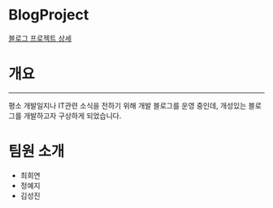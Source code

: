 # BlogProject
[블로그 프로젝트 상세](https://www.notion.so/heeyeon9578/24-03-17-e5d9f108063d42fc82e5a6a7d423a596?pvs=4)


# 개요
---
평소 개발일지나 IT관련 소식을 전하기 위해 개발 블로그를 운영 중인데, 개성있는 블로그를 개발하고자 구상하게 되었습니다.

# 팀원 소개
- 최희연
- 정예지
- 김성진
